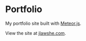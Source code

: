 Portfolio
=========

My portfolio site built with [Meteor.js](https://www.meteor.com/). 

View the site at [jlawshe.com](http://www.jlawshe.com/).

